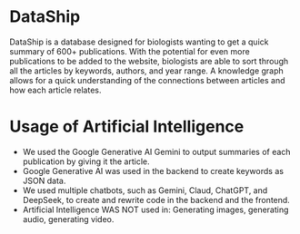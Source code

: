 # DataShip
DataShip is a database designed for biologists wanting to get a quick summary of 600+ publications. With the potential for even more publications to be added to the website, biologists are able to sort through all the articles by keywords, authors, and year range. A knowledge graph allows for a quick understanding of the connections between articles and how each article relates.

# Usage of Artificial Intelligence
* We used the Google Generative AI Gemini to output summaries of each publication by giving it the article.
* Google Generative AI was used in the backend to create keywords as JSON data.
* We used multiple chatbots, such as Gemini, Claud, ChatGPT, and DeepSeek, to create and rewrite code in the backend and the frontend.
* Artificial Intelligence WAS NOT used in: Generating images, generating audio, generating video.
